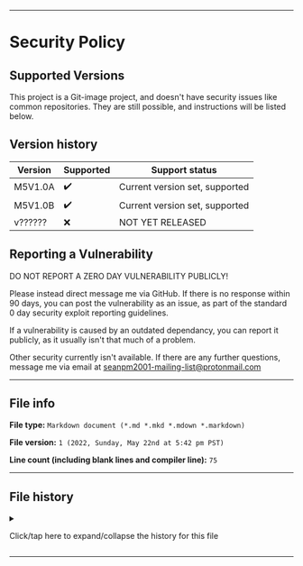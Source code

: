 
***

# Security Policy

## Supported Versions

This project is a Git-image project, and doesn't have security issues like common repositories. They are still possible, and instructions will be listed below.

## Version history

| Version | Supported          | Support status |
| ------- | ------------------ |-----------------|
| M5V1.0A | :heavy_check_mark: | Current version set, supported |
| M5V1.0B | :heavy_check_mark: | Current version set, supported |
| v?????? | :x: | NOT YET RELEASED |

## Reporting a Vulnerability

DO NOT REPORT A ZERO DAY VULNERABILITY PUBLICLY!

Please instead direct message me via GitHub. If there is no response within 90 days, you can post the vulnerability as an issue, as part of the standard 0 day security exploit reporting guidelines.

If a vulnerability is caused by an outdated dependancy, you can report it publicly, as it usually isn't that much of a problem.

Other security currently isn't available. If there are any further questions, message me via email at [seanpm2001-mailing-list@protonmail.com](mailto:seanpm2001-mailing-list@protonmail.com)

***

## File info

**File type:** `Markdown document (*.md *.mkd *.mdown *.markdown)`

**File version:** `1 (2022, Sunday, May 22nd at 5:42 pm PST)`

**Line count (including blank lines and compiler line):** `75`

***

## File history

<details><summary><p>Click/tap here to expand/collapse the history for this file</p></summary>

**Version 1 (2022, Sunday, May 22nd at 5:42 pm PST)**

**This version was made by:** [`@seanpm2001`](https://github.com/seanpm2001/)

> Changes:

> * Started the file

> * Added the supported versions section

> * Added the version history section

> * Added the reporting a vulnerability section

> * Added the file info section

> * Added the file history section

> * No other changes in version 1

**Version 2 (Coming soon)**

> Changes:

> * Coming soon

> * No other changes in version 2

</details>

***
